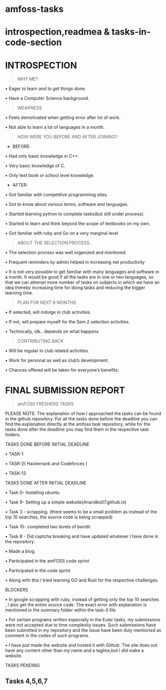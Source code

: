 # amfoss-tasks
# introspection,readmea & tasks-in-code-section

# INTROSPECTION

 > WHY ME?
 
 
•	Eager to learn and to get things done.

•	Have a Computer Science background.

> WEAKNESS


•	Feels demotivated when getting error after lot of work.

•	Not able to learn a lot of languages in a month.

> HOW WERE YOU BEFORE AND AFTER JOINING?

 + BEFORE:
 
 
•	Had only basic knowledge in C++.

•	Very basic knowledge of C.

•	Only text book or school level knowledge.

 + AFTER:


•	Got familiar with competitive programming sites.

•	Got to know about various terms, software and languages.

•	Started learning python to complete tasks(but still under process).

•	Started to learn and think beyond the scope of textbooks on my own.

•	Got familiar with ruby and Go on a very marginal level

> ABOUT THE SELECTION PROCESS.


•	The selection process was well organized and monitored.

•	Frequent reminders by admin helped in increasing net productivity

•	It is not very possible to get familiar with many languages and software in a month. It would be good if all the tasks are in one or 
  two languages, so that we can attempt more number of tasks on subjects in which we have an idea thereby increasing time for doing       tasks and reducing the bigger learning time.
  
> PLAN FOR NEXT 6  MONTHS


•	If selected, will indulge in club activities.

•	If not, will prepare myself for the Sem 2 selection activities.

•	Technically, idk.. depends on what happens

> CONTRIBUTING BACK


•	Will be regular in club related activities.

•	Work for personal as well as club’s development.

•	Chances offered will be taken for everyone’s benefits.

# FINAL SUBMISSION REPORT 

> amFOSS FRESHERS TASKS

PLEASE NOTE: The explanation of how I approached the tasks can be found in the github repository. For all the tasks done before the deadline you can find the explanation directly at the amfoss task repository, while for the tasks done after the deadline you may find them in the respective task folders.

TASKS DONE BEFORE INITIAL DEADLINE

•	TASK-1

•	TASK-2( Hackerrank and Codeforces )

•	TASK-13

TASKS DONE AFTER INITIAL DEADLINE

•	Task 0- Installing ubuntu

•	Task 9- Setting up a simple website(Anandks07.github.io)

•	Task 3 - scrapping. (there seems to be a small problem as instead of the top 10 searches, the source code is being scrapped)

•	Task 15- completed two levels of bandit. 

•	Task 8 - Did captcha breaking and have updated whatever I have done in the repository.

•	Made a blog.

• Participated in the amFOSS code sprint 

• Participated in the code sprint

•	Along with this I tried learning GO and Rust for the respective challenges.

BLOCKERS

•	In google scrapping with ruby, instead of getting only the top 10 searches , I also get the entire source code. The exact error with     explanation is mentioned in the summary folder within the task-3 file

•	For certain programs written especially in the Euler tasks, my submissions were not accepted due to time complexity issues. Such         submissions have been submitted in my repository and the issue have been duly mentioned as comment in the codes of such programs. 

•	I have just made the website and hosted it with Github. The site does not have any content other than my name and a tagline,but I did   make a website.

TASKS PENDING

Tasks 4,5,6,7
-------------------------------

